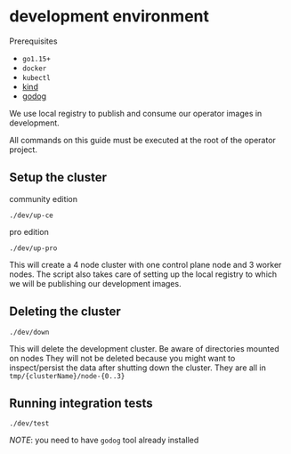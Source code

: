 # development environment

Prerequisites
- `go1.15+`
- `docker`
- `kubectl`
- [kind](https://kind.sigs.k8s.io/)
- [godog](https://github.com/cucumber/godog)

We use local registry to publish and consume our operator images in development.

All commands on this guide must be executed at the root of the operator project.

## Setup the cluster

community edition

```
./dev/up-ce
```

pro edition

```
./dev/up-pro
```

This will create a 4 node cluster with one control plane node and 3 worker nodes.
The script also takes care of setting up the local registry to which we will be
publishing our development images.

## Deleting the cluster

```
./dev/down
```

This will delete the development cluster. Be aware of directories mounted on nodes
They will not be deleted because you might want to inspect/persist the data after
shutting down the cluster. They are all in `tmp/{clusterName}/node-{0..3}`

## Running integration tests

```
./dev/test
```

_NOTE_: you need to have `godog` tool already installed